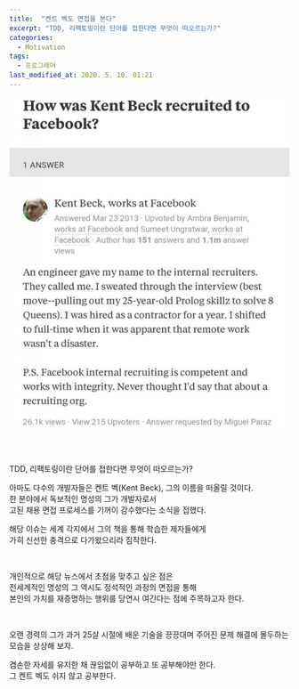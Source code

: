 ```yaml
---
title:  "켄트 벡도 면접을 본다"
excerpt: "TDD, 리팩토링이란 단어를 접한다면 무엇이 떠오르는가?"
categories:
  - Motivation
tags:
  - 프로그래머
last_modified_at: 2020. 5. 10. 01:21
---
```


![](https://github.com/gyumeen/blog-images/blob/main/2021/01/KentBeck/kentbeck.png?raw=true)

<br/>
<br/>

TDD, 리팩토링이란 단어를 접한다면 무엇이 떠오르는가?   

아마도 다수의 개발자들은 켄트 벡(Kent Beck), 그의 이름을 떠올릴 것이다.   
한 분야에서 독보적인 명성의 그가 개발자로서  
고된 채용 면접 프로세스를 기꺼이 감수했다는 소식을 접했다.   

해당 이슈는 세계 각지에서 그의 책을 통해 학습한 제자들에게  
가히 신선한 충격으로 다가왔으리라 짐작한다.   
   
<br>

개인적으로 해당 뉴스에서 초점을 맞추고 싶은 점은   
전세계적인 명성의 그 역시도 정석적인 과정의 면접을 통해   
본인의 가치를 재증명하는 행위를 당연시 여긴다는 점에 주목하고자 한다.   

<br>

오랜 경력의 그가 과거 25살 시절에 배운 기술을 
끙끙대며 주어진 문제 해결에 몰두하는 모습을 상상해 보자.   

겸손한 자세를 유지한 채 끊임없이 공부하고 또 공부해야만 한다.  
그 켄트 벡도 쉬지 않고 공부한다.
